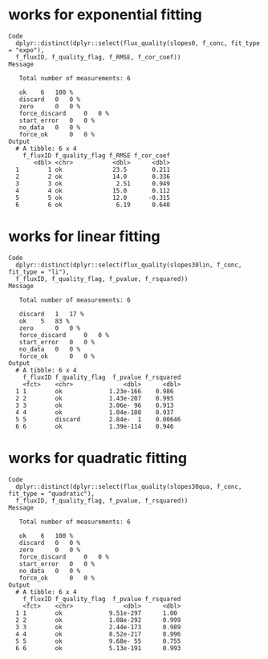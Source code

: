 # works for exponential fitting

    Code
      dplyr::distinct(dplyr::select(flux_quality(slopes0, f_conc, fit_type = "expo"),
      f_fluxID, f_quality_flag, f_RMSE, f_cor_coef))
    Message
      
       Total number of measurements: 6
      
       ok 	 6 	 100 %
       discard 	 0 	 0 %
       zero 	 0 	 0 %
       force_discard 	 0 	 0 %
       start_error 	 0 	 0 %
       no_data 	 0 	 0 %
       force_ok 	 0 	 0 %
    Output
      # A tibble: 6 x 4
        f_fluxID f_quality_flag f_RMSE f_cor_coef
           <dbl> <chr>           <dbl>      <dbl>
      1        1 ok              23.5       0.211
      2        2 ok              14.0       0.336
      3        3 ok               2.51      0.949
      4        4 ok              15.0       0.112
      5        5 ok              12.0      -0.315
      6        6 ok               6.19      0.640

# works for linear fitting

    Code
      dplyr::distinct(dplyr::select(flux_quality(slopes30lin, f_conc, fit_type = "li"),
      f_fluxID, f_quality_flag, f_pvalue, f_rsquared))
    Message
      
       Total number of measurements: 6
      
       discard 	 1 	 17 %
       ok 	 5 	 83 %
       zero 	 0 	 0 %
       force_discard 	 0 	 0 %
       start_error 	 0 	 0 %
       no_data 	 0 	 0 %
       force_ok 	 0 	 0 %
    Output
      # A tibble: 6 x 4
        f_fluxID f_quality_flag  f_pvalue f_rsquared
        <fct>    <chr>              <dbl>      <dbl>
      1 1        ok             1.23e-166    0.986  
      2 2        ok             1.43e-207    0.995  
      3 3        ok             3.06e- 96    0.913  
      4 4        ok             1.04e-108    0.937  
      5 5        discard        2.84e-  1    0.00646
      6 6        ok             1.39e-114    0.946  

# works for quadratic fitting

    Code
      dplyr::distinct(dplyr::select(flux_quality(slopes30qua, f_conc, fit_type = "quadratic"),
      f_fluxID, f_quality_flag, f_pvalue, f_rsquared))
    Message
      
       Total number of measurements: 6
      
       ok 	 6 	 100 %
       discard 	 0 	 0 %
       zero 	 0 	 0 %
       force_discard 	 0 	 0 %
       start_error 	 0 	 0 %
       no_data 	 0 	 0 %
       force_ok 	 0 	 0 %
    Output
      # A tibble: 6 x 4
        f_fluxID f_quality_flag  f_pvalue f_rsquared
        <fct>    <chr>              <dbl>      <dbl>
      1 1        ok             9.51e-297      1.00 
      2 2        ok             1.08e-292      0.999
      3 3        ok             2.44e-173      0.989
      4 4        ok             8.52e-217      0.996
      5 5        ok             9.68e- 55      0.755
      6 6        ok             5.13e-191      0.993

